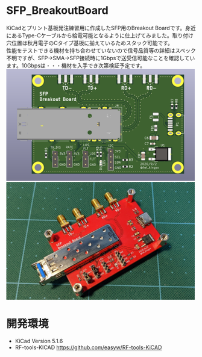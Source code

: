 # SFP_BreakoutBoard
KiCadとプリント基板発注練習用に作成したSFP用のBreakout Boardです。身近にあるType-Cケーブルから給電可能となるように仕上げてみました。取り付け穴位置は秋月電子のCタイプ基板に揃えているためスタック可能です。  
性能をテストできる機材を持ち合わせていないので信号品質等の詳細はスペック不明ですが、SFP→SMA→SFP接続時に1Gbpsで送受信可能なことを確認しています。10Gbpsは・・・機材を入手でき次第検証予定です。  
<img src="img/fig1.png" width="500">  
<img src="img/fig2.jpg" width="500">  

# 開発環境
- KiCad Version 5.1.6
- RF-tools-KICAD https://github.com/easyw/RF-tools-KiCAD
